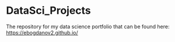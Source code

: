 # DataSci_Projects 

The repository for my data science portfolio that can be found here: https://ebogdanov2.github.io/
